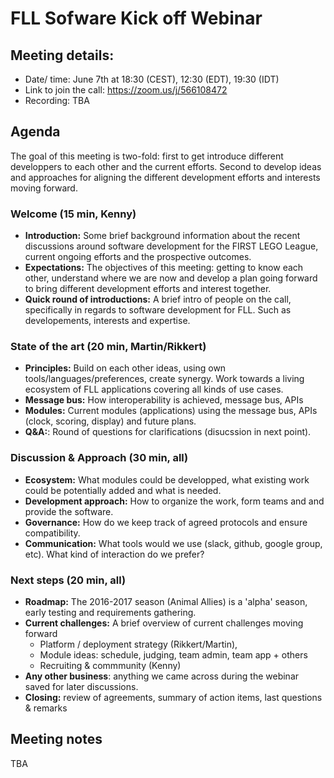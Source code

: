 # FLL Sofware Kick off Webinar 

## Meeting details:
* Date/ time: June 7th at 18:30 (CEST), 12:30 (EDT), 19:30 (IDT) 
* Link to join the call: https://zoom.us/j/566108472
* Recording: TBA

## Agenda
The goal of this meeting is two-fold: first to get introduce different developpers to each other and the current efforts. Second to develop ideas and approaches for aligning the different development efforts and interests moving forward.

### Welcome (15 min, Kenny)
* **Introduction:** Some brief background information about the recent discussions around software development for the FIRST LEGO League, current ongoing efforts and the prospective outcomes.
* **Expectations:** The objectives of this meeting: getting to know each other, understand where we are now and develop a plan going forward to bring different development efforts and interest together.
* **Quick round of introductions:** A brief intro of people on the call, specifically in regards to software development for FLL. Such as developements, interests and expertise.

### State of the art (20 min, Martin/Rikkert)
* **Principles:** Build on each other ideas, using own tools/languages/preferences, create synergy. Work towards a living ecosystem of FLL applications covering all kinds of use cases.
* **Message bus:** How interoperability is achieved, message bus, APIs
* **Modules:** Current modules (applications) using the message bus, APIs (clock, scoring, display) and future plans.
* **Q&A:**: Round of questions for clarifications (disucssion in next point).

### Discussion & Approach (30 min, all)
* **Ecosystem:** What modules could be developped, what existing work could be potentially added and what is needed.
* **Development approach:** How to organize the work, form teams and and provide the software. 
* **Governance:** How do we keep track of agreed protocols and ensure compatibility.
* **Communication:** What tools would we use (slack, github, google group, etc). What kind of interaction do we prefer?

### Next steps (20 min, all)
* **Roadmap:** The 2016-2017 season (Animal Allies) is a 'alpha' season, early testing and requirements gathering. 
* **Current challenges:** A brief overview of current challenges moving forward
  * Platform / deployment strategy (Rikkert/Martin), 
  * Module ideas: schedule, judging, team admin, team app + others
  * Recruiting & commmunity (Kenny)
* **Any other business**: anything we came across during the webinar saved for later discussions.
* **Closing:** review of agreements, summary of action items, last questions & remarks 

## Meeting notes
TBA

